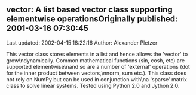 ## vector: A list based vector class supporting elementwise operationsOriginally published: 2001-03-16 07:30:45 
Last updated: 2002-04-15 18:22:16 
Author: Alexander Pletzer 
 
This vector class stores elements in a list and hence allows the 'vector' to grow\ndynamically. Common mathematical functions (sin, cosh, etc) are supported elementwise\nand so are a number of 'external' operations (dot for the inner product between vectors,\nnorm, sum etc.).  This class does not rely on NumPy but can be used in conjunction with\na 'sparse' matrix class to solve linear systems. Tested using Python 2.0 and Jython 2.0.